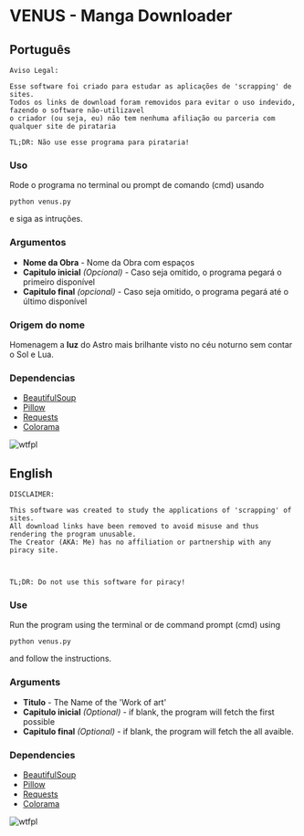 # VENUS - Manga Downloader

## Português

```
Aviso Legal:

Esse software foi criado para estudar as aplicações de 'scrapping' de sites.
Todos os links de download foram removidos para evitar o uso indevido, fazendo o software não-utilizavel
o criador (ou seja, eu) não tem nenhuma afiliação ou parceria com qualquer site de pirataria

TL;DR: Não use esse programa para pirataria!
```

### Uso
Rode o programa no terminal ou prompt de comando (cmd) usando
```
python venus.py
```
e siga as intruções.

### Argumentos 

* **Nome da Obra** - Nome da Obra com espaços
* **Capitulo inicial** *(Opcional)* - Caso seja omitido, o programa pegará o primeiro disponível
* **Capitulo final** *(opcional)* - Caso seja omitido, o programa pegará até o último disponível

### Origem do nome
Homenagem a **luz** do Astro mais brilhante visto no céu noturno sem contar o Sol e Lua.

### Dependencias
* [BeautifulSoup](http://www.crummy.com/software/BeautifulSoup/bs4/)
* [Pillow](https://python-pillow.org/)
* [Requests](http://docs.python-requests.org/en/master/)
* [Colorama](https://github.com/tartley/colorama)


![wtfpl](http://www.wtfpl.net/wp-content/uploads/2012/12/wtfpl-badge-1.png)


## English

```
DISCLAIMER:

This software was created to study the applications of 'scrapping' of sites.
All download links have been removed to avoid misuse and thus rendering the program unusable.
The Creator (AKA: Me) has no affiliation or partnership with any piracy site.



TL;DR: Do not use this software for piracy!
```


### Use
Run the program using the terminal or de command prompt (cmd) using
```
python venus.py
```
and follow the instructions.

### Arguments 

* **Titulo** - The Name of the 'Work of art'
* **Capitulo inicial** *(Optional)* - if blank, the program will fetch the first possible
* **Capitulo final** *(Optional)* - if blank, the program will fetch the all avaible.


### Dependencies
* [BeautifulSoup](http://www.crummy.com/software/BeautifulSoup/bs4/)
* [Pillow](https://python-pillow.org/)
* [Requests](http://docs.python-requests.org/en/master/)
* [Colorama](https://github.com/tartley/colorama)


![wtfpl](http://www.wtfpl.net/wp-content/uploads/2012/12/wtfpl-badge-1.png)
